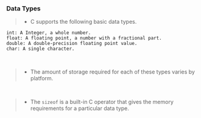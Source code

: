 ### Data Types
> - C supports the following basic data types.
```plaintext
int: A Integer, a whole number.
float: A floating point, a number with a fractional part.
double: A double-precision floating point value.
char: A single character.
```

<br />

> - The amount of storage required for each of these types varies by platform.

<br />

> - The `sizeof` is a built-in C operator that gives the memory requirements
    for a particular data type.

